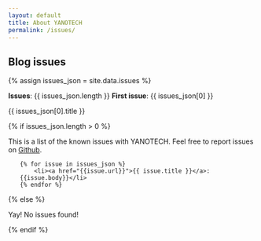 ```yaml
---
layout: default
title: About YANOTECH
permalink: /issues/
---
```


## Blog issues
{% assign issues_json = site.data.issues %}

**Issues**: {{ issues_json.length }}
**First issue**: {{ issues_json[0] }}

{{ issues_json[0].title }}

{% if issues_json.length > 0 %} <!-- We only show the Blog issues section if the JSON file has at least one entry -->

This is a list of the known issues with YANOTECH. Feel free to report issues on [Github][yanotech-issues].

[yanotech-issues]: https://github.com/juandesant/YANOTECH/issues "Issues on YANOTECH repository."

<ul>

	{% for issue in issues_json %}
		<li><a href="{{issue.url}}">{{ issue.title }}</a>: {{issue.body}}</li>
	{% endfor %}

</ul>

{% else %}

Yay! No issues found!

{% endif %} <!-- if issues_json.length > 0 -->